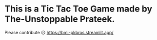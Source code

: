 # This is a Tic Tac Toe Game made by The-Unstoppable Prateek.
Please contribute 😢
https://bmi-pkbros.streamlit.app/
